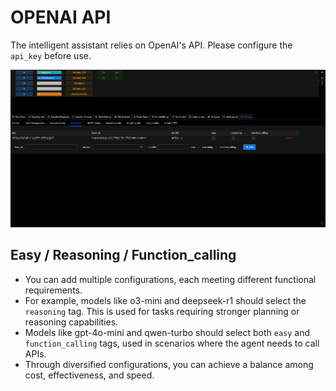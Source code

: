 # OPENAI API

The intelligent assistant relies on OpenAI's API. Please configure the `api_key` before use.

![img.png](webp/openai_api/img.png)

## Easy / Reasoning / Function_calling

- You can add multiple configurations, each meeting different functional requirements.
- For example, models like o3-mini and deepseek-r1 should select the `reasoning` tag. This is used for tasks requiring stronger planning or reasoning capabilities.
- Models like gpt-4o-mini and qwen-turbo should select both `easy` and `function_calling` tags, used in scenarios where the agent needs to call APIs.
- Through diversified configurations, you can achieve a balance among cost, effectiveness, and speed.
